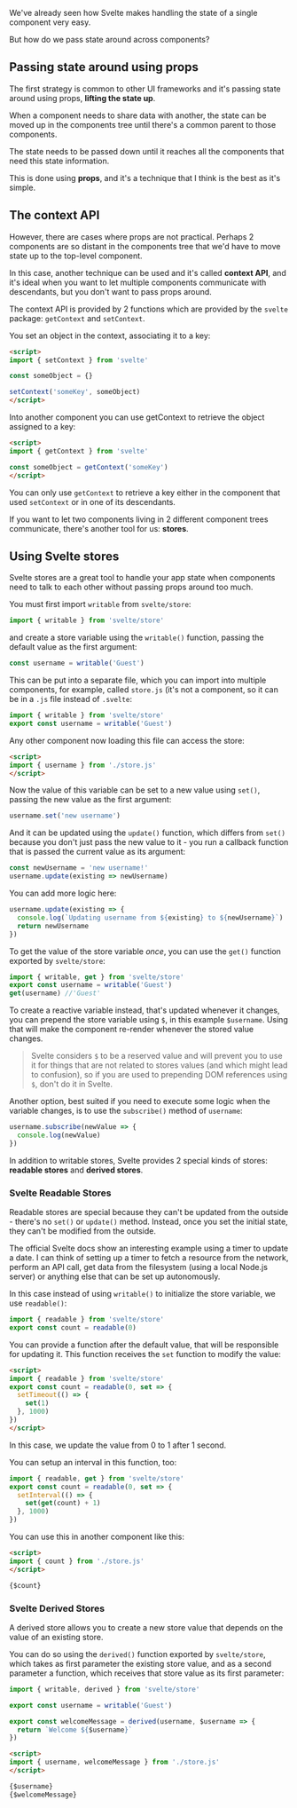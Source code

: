 We've already seen how Svelte makes handling the state of a single component very easy.

But how do we pass state around across components?

## Passing state around using props

The first strategy is common to other UI frameworks and it's passing state around using props, **lifting the state up**.

When a component needs to share data with another, the state can be moved up in the components tree until there's a common parent to those components.

The state needs to be passed down until it reaches all the components that need this state information.

This is done using **props**, and it's a technique that I think is the best as it's simple.

## The context API

However, there are cases where props are not practical. Perhaps 2 components are so distant in the components tree that we'd have to move state up to the top-level component.

In this case, another technique can be used and it's called **context API**, and it's ideal when you want to let multiple components communicate with descendants, but you don't want to pass props around.

The context API is provided by 2 functions which are provided by the `svelte` package: `getContext` and `setContext`.

You set an object in the context, associating it to a key:

```html
<script>
import { setContext } from 'svelte'

const someObject = {}

setContext('someKey', someObject)
</script>
```

Into another component you can use getContext to retrieve the object assigned to a key:

```html
<script>
import { getContext } from 'svelte'

const someObject = getContext('someKey')
</script>
```

You can only use `getContext` to retrieve a key either in the component that used `setContext` or in one of its descendants.

If you want to let two components living in 2 different component trees communicate, there's another tool for us: **stores**.

## Using Svelte stores

Svelte stores are a great tool to handle your app state when components need to talk to each other without passing props around too much.

You must first import `writable` from `svelte/store`:

```js
import { writable } from 'svelte/store'
```

and create a store variable using the `writable()` function, passing the default value as the first argument:

```js
const username = writable('Guest')
```

This can be put into a separate file, which you can import into multiple components, for example, called `store.js` (it's not a component, so it can be in a `.js` file instead of `.svelte`:

```js
import { writable } from 'svelte/store'
export const username = writable('Guest')
```

Any other component now loading this file can access the store:

```html
<script>
import { username } from './store.js'
</script>
```

Now the value of this variable can be set to a new value using `set()`, passing the new value as the first argument:

```js
username.set('new username')
```

And it can be updated using the `update()` function, which differs from `set()` because you don't just pass the new value to it - you run a callback function that is passed the current value as its argument:

```js
const newUsername = 'new username!'
username.update(existing => newUsername)
```

You can add more logic here:

```js
username.update(existing => {
  console.log(`Updating username from ${existing} to ${newUsername}`)
  return newUsername
})
```

To get the value of the store variable _once_, you can use the `get()` function exported by `svelte/store`:

```js
import { writable, get } from 'svelte/store'
export const username = writable('Guest')
get(username) //'Guest'
```

To create a reactive variable instead, that's updated whenever it changes, you can prepend the store variable using `$`, in this example `$username`. Using that will make the component re-render whenever the stored value changes.

> Svelte considers `$` to be a reserved value and will prevent you to use it for things that are not related to stores values (and which might lead to confusion), so if you are used to prepending DOM references using `$`, don't do it in Svelte.
>
Another option, best suited if you need to execute some logic when the variable changes, is to use the `subscribe()` method of `username`:

```js
username.subscribe(newValue => {
  console.log(newValue)
})
```

In addition to writable stores, Svelte provides 2 special kinds of stores: **readable stores** and **derived stores**.

### Svelte Readable Stores

Readable stores are special because they can't be updated from the outside - there's no `set()` or `update()` method. Instead, once you set the initial state, they can't be modified from the outside.

The official Svelte docs show an interesting example using a timer to update a date. I can think of setting up a timer to fetch a resource from the network, perform an API call, get data from the filesystem (using a local Node.js server) or anything else that can be set up autonomously.

In this case instead of using `writable()` to initialize the store variable, we use `readable()`:

```js
import { readable } from 'svelte/store'
export const count = readable(0)
```

You can provide a function after the default value, that will be responsible for updating it. This function receives the `set` function to modify the value:

```html
<script>
import { readable } from 'svelte/store'
export const count = readable(0, set => {
  setTimeout(() => {
    set(1)
  }, 1000)
})
</script>
```

In this case, we update the value from 0 to 1 after 1 second.

You can setup an interval in this function, too:

```js
import { readable, get } from 'svelte/store'
export const count = readable(0, set => {
  setInterval(() => {
    set(get(count) + 1)
  }, 1000)
})
```

You can use this in another component like this:

```html
<script>
import { count } from './store.js'
</script>

{$count}
```

### Svelte Derived Stores

A derived store allows you to create a new store value that depends on the value of an existing store.

You can do so using the `derived()` function exported by `svelte/store`, which takes as first parameter the existing store value, and as a second parameter a function, which receives that store value as its first parameter:

```js
import { writable, derived } from 'svelte/store'

export const username = writable('Guest')

export const welcomeMessage = derived(username, $username => {
  return `Welcome ${$username}`
})
```

```html
<script>
import { username, welcomeMessage } from './store.js'
</script>

{$username}
{$welcomeMessage}
```

